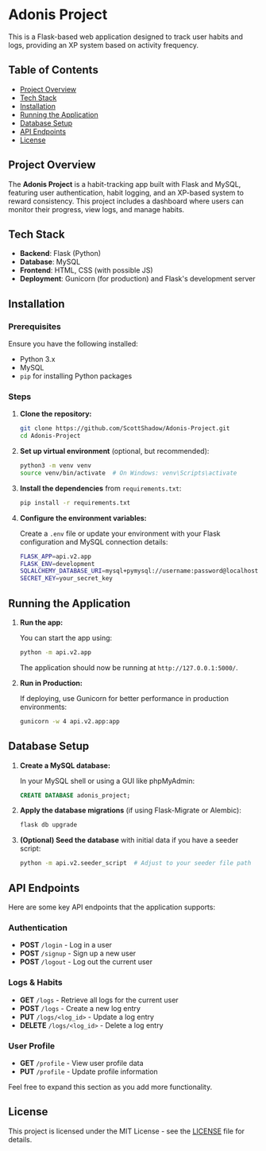 # Adonis Project

This is a Flask-based web application designed to track user habits and logs, providing an XP system based on activity frequency.

## Table of Contents

- [Project Overview](#project-overview)
- [Tech Stack](#tech-stack)
- [Installation](#installation)
- [Running the Application](#running-the-application)
- [Database Setup](#database-setup)
- [API Endpoints](#api-endpoints)
- [License](#license)

## Project Overview

The **Adonis Project** is a habit-tracking app built with Flask and MySQL, featuring user authentication, habit logging, and an XP-based system to reward consistency. This project includes a dashboard where users can monitor their progress, view logs, and manage habits.

## Tech Stack

- **Backend**: Flask (Python)
- **Database**: MySQL
- **Frontend**: HTML, CSS (with possible JS)
- **Deployment**: Gunicorn (for production) and Flask's development server

## Installation

### Prerequisites

Ensure you have the following installed:

- Python 3.x
- MySQL
- `pip` for installing Python packages

### Steps

1. **Clone the repository:**

   ```bash
   git clone https://github.com/ScottShadow/Adonis-Project.git
   cd Adonis-Project
   ```

2. **Set up virtual environment** (optional, but recommended):

   ```bash
   python3 -m venv venv
   source venv/bin/activate  # On Windows: venv\Scripts\activate
   ```

3. **Install the dependencies** from `requirements.txt`:

   ```bash
   pip install -r requirements.txt
   ```

4. **Configure the environment variables:**

   Create a `.env` file or update your environment with your Flask configuration and MySQL connection details:

   ```bash
   FLASK_APP=api.v2.app
   FLASK_ENV=development
   SQLALCHEMY_DATABASE_URI=mysql+pymysql://username:password@localhost/dbname
   SECRET_KEY=your_secret_key
   ```

## Running the Application

1. **Run the app:**

   You can start the app using:

   ```bash
   python -m api.v2.app
   ```

   The application should now be running at `http://127.0.0.1:5000/`.

2. **Run in Production:**

   If deploying, use Gunicorn for better performance in production environments:

   ```bash
   gunicorn -w 4 api.v2.app:app
   ```

## Database Setup

1. **Create a MySQL database:**

   In your MySQL shell or using a GUI like phpMyAdmin:

   ```sql
   CREATE DATABASE adonis_project;
   ```

2. **Apply the database migrations** (if using Flask-Migrate or Alembic):

   ```bash
   flask db upgrade
   ```

3. **(Optional) Seed the database** with initial data if you have a seeder script:

   ```bash
   python -m api.v2.seeder_script  # Adjust to your seeder file path
   ```

## API Endpoints

Here are some key API endpoints that the application supports:

### Authentication

- **POST** `/login` - Log in a user
- **POST** `/signup` - Sign up a new user
- **POST** `/logout` - Log out the current user

### Logs & Habits

- **GET** `/logs` - Retrieve all logs for the current user
- **POST** `/logs` - Create a new log entry
- **PUT** `/logs/<log_id>` - Update a log entry
- **DELETE** `/logs/<log_id>` - Delete a log entry

### User Profile

- **GET** `/profile` - View user profile data
- **PUT** `/profile` - Update profile information

Feel free to expand this section as you add more functionality.

## License

This project is licensed under the MIT License - see the [LICENSE](LICENSE) file for details.
